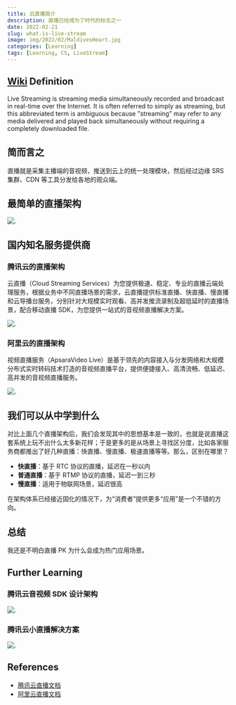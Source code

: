 ```yaml
---
title: 云直播简介
description: 直播已经成为了时代的标志之一
date: 2022-02-21
slug: what-is-live-stream
image: img/2022/02/MaldivesHeart.jpg
categories: [Learning]
tags: [Learning, CS, LiveStream]
---
```


## [Wiki](https://en.wikipedia.org/wiki/Livestreaming) Definition

Live Streaming is streaming media simultaneously recorded and broadcast in real-time over the Internet. It is often referred to simply as streaming, but this abbreviated term is ambiguous because "streaming" may refer to any media delivered and played back simultaneously without requiring a completely downloaded file.

## 简而言之

直播就是采集主播端的音视频，推送到云上的统一处理模块，然后经过边缘 SRS 集群、CDN 等工具分发给各地的观众端。

## 最简单的直播架构

![.](img/2022/02/simple-live-arch.svg)

## 国内知名服务提供商

### 腾讯云的直播架构

云直播（Cloud Streaming Services）为您提供极速、稳定、专业的直播云端处理服务，根据业务中不同直播场景的需求，云直播提供标准直播、快直播、慢直播和云导播台服务，分别针对大规模实时观看、高并发推流录制及超低延时的直播场景，配合移动直播 SDK，为您提供一站式的音视频直播解决方案。

![.](img/2022/02/tx-live-arch.png)

### 阿里云的直播架构

视频直播服务（ApsaraVideo Live）是基于领先的内容接入与分发网络和大规模分布式实时转码技术打造的音视频直播平台，提供便捷接入、高清流畅、低延迟、高并发的音视频直播服务。

![.](img/2022/02/ali-live-arch.png)

## 我们可以从中学到什么

对比上面几个直播架构后，我们会发现其中的思想基本是一致的，也就是说直播这套系统上玩不出什么太多新花样；于是更多的是从场景上寻找区分度，比如各家服务商都推出了好几种直播：快直播、慢直播、极速直播等等。那么，区别在哪里？

- **快直播**：基于 RTC 协议的直播，延迟在一秒以内
- **普通直播**：基于 RTMP 协议的直播，延迟一到三秒
- **慢直播**：适用于物联网场景，延迟很高

在架构体系已经接近固化的情况下，为“消费者”提供更多“应用”是一个不错的方向。

## 总结

我还是不明白直播 PK 为什么会成为热门应用场景。

## Further Learning

### 腾讯云音视频 SDK 设计架构

![.](img/2022/02/tx-live-sdk.svg)

### 腾讯云小直播解决方案

![.](img/2022/02/tx-lil-live.svg)

## References

- [腾讯云直播文档](https://cloud.tencent.com/document/product/267)
- [阿里云直播文档](https://help.aliyun.com/product/29949.html)
